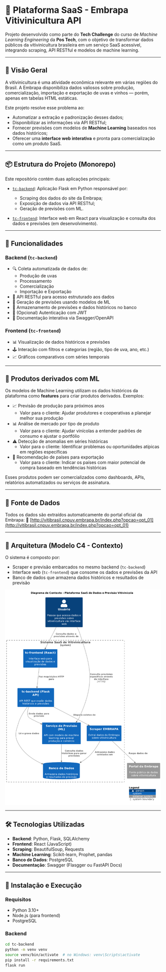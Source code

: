 # 🍇 Plataforma SaaS - Embrapa Vitivinicultura API

Projeto desenvolvido como parte do **Tech Challenge** do curso de _Machine Learning Engineering_ da **Pos Tech**, com o objetivo de transformar dados públicos da vitivinicultura brasileira em um serviço SaaS acessível, integrando scraping, API RESTful e modelos de machine learning.

---

## 🧠 Visão Geral

A vitivinicultura é uma atividade econômica relevante em várias regiões do Brasil. A Embrapa disponibiliza dados valiosos sobre produção, comercialização, importação e exportação de uvas e vinhos — porém, apenas em tabelas HTML estáticas.

Este projeto resolve esse problema ao:

- Automatizar a extração e padronização desses dados;
- Disponibilizar as informações via API RESTful;
- Fornecer previsões com modelos de **Machine Learning** baseados nos dados históricos;
- Oferecer uma **interface web interativa** e pronta para comercialização como um produto SaaS.

---

## 📦 Estrutura do Projeto (Monorepo)

Este repositório contém duas aplicações principais:

- [`tc-backend`](./tc-backend): Aplicação Flask em Python responsável por:

  - Scraping dos dados do site da Embrapa;
  - Exposição de dados via API RESTful;
  - Geração de previsões com ML.

- [`tc-frontend`](./tc-frontend): Interface web em React para visualização e consulta dos dados e previsões (em desenvolvimento).

---

## 🚀 Funcionalidades

### Backend (`tc-backend`)

- 🔍 Coleta automatizada de dados de:
  - Produção de uvas
  - Processamento
  - Comercialização
  - Importação e Exportação
- 🔧 API RESTful para acesso estruturado aos dados
- 🔮 Geração de previsões usando modelos de ML
- 🧠 Armazenamento de previsões e dados históricos no banco
- 🔐 (Opcional) Autenticação com JWT
- 📄 Documentação interativa via Swagger/OpenAPI

### Frontend (`tc-frontend`)

- 📊 Visualização de dados históricos e previsões
- 🕹️ Interação com filtros e categorias (região, tipo de uva, ano, etc.)
- 📈 Gráficos comparativos com séries temporais

---

## 🧠 Produtos derivados com ML

Os modelos de Machine Learning utilizam os dados históricos da plataforma como **features** para criar produtos derivados. Exemplos:

- 📈 Previsão de produção para próximos anos
  - Valor para o cliente: Ajudar produtores e cooperativas a planejar melhor sua produção
- 📊 Análise de mercado por tipo de produto
  - Valor para o cliente: Ajudar vinícolas a entender padrões de consumo e ajustar o portfólio
- ⚠️ Detecção de anomalias em séries históricas
  - Valor para o cliente: Identificar problemas ou oportunidades atípicas em regiões específicas
- 📍 Recomendação de países para exportação
  - Valor para o cliente: Indicar os países com maior potencial de compra baseado em tendências históricas

Esses produtos podem ser comercializados como dashboards, APIs, relatórios automatizados ou serviços de assinatura.

---

## 🔗 Fonte de Dados

Todos os dados são extraídos automaticamente do portal oficial da Embrapa:
🔗 [http://vitibrasil.cnpuv.embrapa.br/index.php?opcao=opt_01](http://vitibrasil.cnpuv.embrapa.br/index.php?opcao=opt_01)

---

## 🧭 Arquitetura (Modelo C4 - Contexto)

O sistema é composto por:

- Scraper e previsão embarcados no mesmo backend (`tc-backend`)
- Interface web (`tc-frontend`) que consome os dados e previsões da API
- Banco de dados que armazena dados históricos e resultados de previsão

![Arquitetura - Modelo C4](./docs/architecture/c4/rendered/C4_Context.png)

---

## 🛠️ Tecnologias Utilizadas

- **Backend**: Python, Flask, SQLAlchemy
- **Frontend**: React (JavaScript)
- **Scraping**: BeautifulSoup, Requests
- **Machine Learning**: Scikit-learn, Prophet, pandas
- **Banco de Dados**: PostgreSQL
- **Documentação**: Swagger (Flasgger ou FastAPI Docs)

---

## 📁 Instalação e Execução

### Requisitos

- Python 3.10+
- Node.js (para frontend)
- PostgreSQL

### Backend

```bash
cd tc-backend
python -m venv venv
source venv/bin/activate  # no Windows: venv\Scripts\activate
pip install -r requirements.txt
flask run
```
